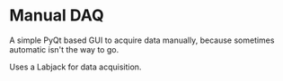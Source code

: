 Manual DAQ
==========

A simple PyQt based GUI to acquire data manually, because sometimes automatic
isn't the way to go.

Uses a Labjack for data acquisition.
